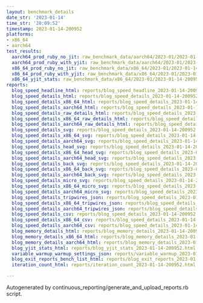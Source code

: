 ```yaml
---
layout: benchmark_details
date_str: '2023-01-14'
time_str: '20:09:52'
timestamp: 2023-01-14-200952
platforms:
- x86_64
- aarch64
test_results:
  aarch64_prod_ruby_no_jit: raw_benchmark_data/aarch64/2023-01/2023-01-14-200952_basic_benchmark_aarch64_prod_ruby_no_jit.json
  aarch64_prod_ruby_with_yjit: raw_benchmark_data/aarch64/2023-01/2023-01-14-200952_basic_benchmark_aarch64_prod_ruby_with_yjit.json
  x86_64_prod_ruby_no_jit: raw_benchmark_data/x86_64/2023-01/2023-01-14-200952_basic_benchmark_x86_64_prod_ruby_no_jit.json
  x86_64_prod_ruby_with_yjit: raw_benchmark_data/x86_64/2023-01/2023-01-14-200952_basic_benchmark_x86_64_prod_ruby_with_yjit.json
  x86_64_yjit_stats: raw_benchmark_data/x86_64/2023-01/2023-01-14-200952_basic_benchmark_x86_64_yjit_stats.json
reports:
  blog_speed_headline_html: reports/blog_speed_headline_2023-01-14-200952.html
  blog_speed_details_html: reports/blog_speed_details_2023-01-14-200952.html
  blog_speed_details_x86_64_html: reports/blog_speed_details_2023-01-14-200952.x86_64.html
  blog_speed_details_aarch64_html: reports/blog_speed_details_2023-01-14-200952.aarch64.html
  blog_speed_details_raw_details_html: reports/blog_speed_details_2023-01-14-200952.raw_details.html
  blog_speed_details_x86_64_raw_details_html: reports/blog_speed_details_2023-01-14-200952.x86_64.raw_details.html
  blog_speed_details_aarch64_raw_details_html: reports/blog_speed_details_2023-01-14-200952.aarch64.raw_details.html
  blog_speed_details_svg: reports/blog_speed_details_2023-01-14-200952.svg
  blog_speed_details_x86_64_svg: reports/blog_speed_details_2023-01-14-200952.x86_64.svg
  blog_speed_details_aarch64_svg: reports/blog_speed_details_2023-01-14-200952.aarch64.svg
  blog_speed_details_head_svg: reports/blog_speed_details_2023-01-14-200952.head.svg
  blog_speed_details_x86_64_head_svg: reports/blog_speed_details_2023-01-14-200952.x86_64.head.svg
  blog_speed_details_aarch64_head_svg: reports/blog_speed_details_2023-01-14-200952.aarch64.head.svg
  blog_speed_details_back_svg: reports/blog_speed_details_2023-01-14-200952.back.svg
  blog_speed_details_x86_64_back_svg: reports/blog_speed_details_2023-01-14-200952.x86_64.back.svg
  blog_speed_details_aarch64_back_svg: reports/blog_speed_details_2023-01-14-200952.aarch64.back.svg
  blog_speed_details_micro_svg: reports/blog_speed_details_2023-01-14-200952.micro.svg
  blog_speed_details_x86_64_micro_svg: reports/blog_speed_details_2023-01-14-200952.x86_64.micro.svg
  blog_speed_details_aarch64_micro_svg: reports/blog_speed_details_2023-01-14-200952.aarch64.micro.svg
  blog_speed_details_tripwires_json: reports/blog_speed_details_2023-01-14-200952.tripwires.json
  blog_speed_details_x86_64_tripwires_json: reports/blog_speed_details_2023-01-14-200952.x86_64.tripwires.json
  blog_speed_details_aarch64_tripwires_json: reports/blog_speed_details_2023-01-14-200952.aarch64.tripwires.json
  blog_speed_details_csv: reports/blog_speed_details_2023-01-14-200952.csv
  blog_speed_details_x86_64_csv: reports/blog_speed_details_2023-01-14-200952.x86_64.csv
  blog_speed_details_aarch64_csv: reports/blog_speed_details_2023-01-14-200952.aarch64.csv
  blog_memory_details_html: reports/blog_memory_details_2023-01-14-200952.html
  blog_memory_details_x86_64_html: reports/blog_memory_details_2023-01-14-200952.x86_64.html
  blog_memory_details_aarch64_html: reports/blog_memory_details_2023-01-14-200952.aarch64.html
  blog_yjit_stats_html: reports/blog_yjit_stats_2023-01-14-200952.html
  variable_warmup_warmup_settings_json: reports/variable_warmup_2023-01-14-200952.warmup_settings.json
  blog_exit_reports_bench_list_html: reports/blog_exit_reports_2023-01-14-200952.bench_list.html
  iteration_count_html: reports/iteration_count_2023-01-14-200952.html

---
```

Autogenerated by continuous_reporting/generate_and_upload_reports.rb script.

